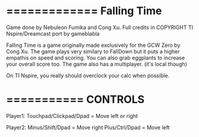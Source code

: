 =============
Falling Time
=============
Game done by Nebuleon Fumika and Cong Xu. Full credits in COPYRIGHT
TI Nspire/Dreamcast port by gameblabla

Falling Time is a game originally made exclusively for the GCW Zero by Cong Xu.
The game plays very similary to FallDown but it puts a higher empathis on speed and scoring.
You can also grab eggplants to increase your overall score too.
The game also has a multiplayer. (it's local though)

On TI Nspire, you really should overclock your calc when possible.

===========
CONTROLS
===========

Player1:
Touchpad/Clickpad/Dpad = Move left or right

Player2:
Minus/Shift/Dpad = Move right
Plus/Ctrl/Dpad = Move left